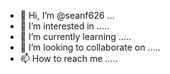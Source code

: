 - 👋 Hi, I’m @seanf626 ...
- 👀 I’m interested in .....
- 🌱 I’m currently learning .....
- 💞️ I’m looking to collaborate on .....
- 📫 How to reach me .....

<!---
seanf626/seanf626 is a ✨ special ✨ repository because its `README.md` (this file) appears on your GitHub profile.
You can click the Preview link to take a look at your changes.
--->
